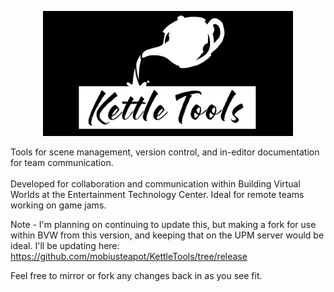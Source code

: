 <p align="center">
<img src="https://github.com/mobiusteapot/KettleTools/blob/dev/Logos/KettleToolsLogo.jpg" width="400" />
</p>
Tools for scene management, version control, and in-editor documentation for team communication.
<br>
<br>
Developed for collaboration and communication within Building Virtual Worlds at the Entertainment Technology Center. Ideal for remote teams working on game jams.


Note - I'm planning on continuing to update this, but making a fork for use within BVW from this version, and keeping that on the UPM server would be ideal. I'll be updating here: https://github.com/mobiusteapot/KettleTools/tree/release

Feel free to mirror or fork any changes back in as you see fit.